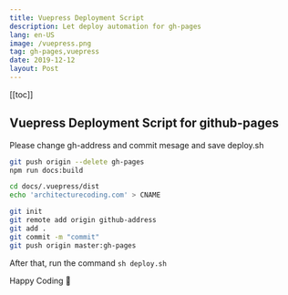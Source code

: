 ```yaml
---
title: Vuepress Deployment Script
description: Let deploy automation for gh-pages
lang: en-US
image: /vuepress.png
tag: gh-pages,vuepress
date: 2019-12-12
layout: Post
---
```


[[toc]]

## Vuepress Deployment Script for github-pages 

Please change gh-address and commit mesage and save deploy.sh

```bash
git push origin --delete gh-pages
npm run docs:build 

cd docs/.vuepress/dist 
echo 'architecturecoding.com' > CNAME 

git init
git remote add origin github-address 
git add . 
git commit -m "commit"  
git push origin master:gh-pages
```

After that, run the command `sh deploy.sh`

Happy Coding :rabbit:

